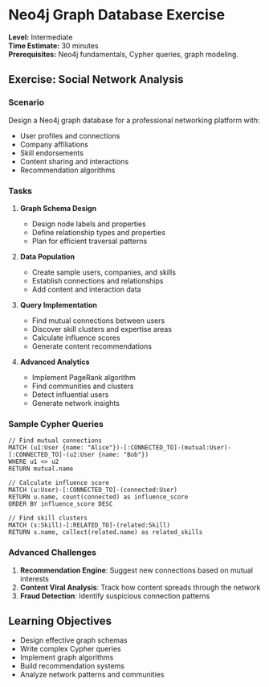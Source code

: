 # Neo4j Graph Database Exercise

**Level:** Intermediate  
**Time Estimate:** 30 minutes  
**Prerequisites:** Neo4j fundamentals, Cypher queries, graph modeling.

## Exercise: Social Network Analysis

### Scenario
Design a Neo4j graph database for a professional networking platform with:
- User profiles and connections
- Company affiliations
- Skill endorsements
- Content sharing and interactions
- Recommendation algorithms

### Tasks

1. **Graph Schema Design**
   - Design node labels and properties
   - Define relationship types and properties
   - Plan for efficient traversal patterns

2. **Data Population**
   - Create sample users, companies, and skills
   - Establish connections and relationships
   - Add content and interaction data

3. **Query Implementation**
   - Find mutual connections between users
   - Discover skill clusters and expertise areas
   - Calculate influence scores
   - Generate content recommendations

4. **Advanced Analytics**
   - Implement PageRank algorithm
   - Find communities and clusters
   - Detect influential users
   - Generate network insights

### Sample Cypher Queries
```cypher
// Find mutual connections
MATCH (u1:User {name: "Alice"})-[:CONNECTED_TO]-(mutual:User)-[:CONNECTED_TO]-(u2:User {name: "Bob"})
WHERE u1 <> u2
RETURN mutual.name

// Calculate influence score
MATCH (u:User)-[:CONNECTED_TO]-(connected:User)
RETURN u.name, count(connected) as influence_score
ORDER BY influence_score DESC

// Find skill clusters
MATCH (s:Skill)-[:RELATED_TO]-(related:Skill)
RETURN s.name, collect(related.name) as related_skills
```

### Advanced Challenges
1. **Recommendation Engine**: Suggest new connections based on mutual interests
2. **Content Viral Analysis**: Track how content spreads through the network
3. **Fraud Detection**: Identify suspicious connection patterns

## Learning Objectives
- Design effective graph schemas
- Write complex Cypher queries
- Implement graph algorithms
- Build recommendation systems
- Analyze network patterns and communities
